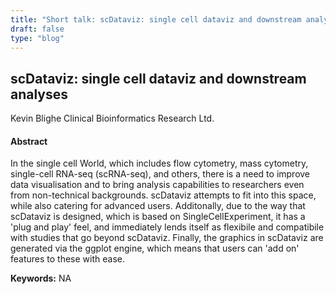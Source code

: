 ```yaml
---
title: "Short talk: scDataviz: single cell dataviz and downstream analyses"
draft: false
type: "blog"
---
```


## scDataviz: single cell dataviz and downstream analyses
Kevin Blighe
Clinical Bioinformatics Research Ltd.
#### Abstract

In the single cell World, which includes flow cytometry, mass cytometry, single-cell RNA-seq (scRNA-seq), and others, there is a need to improve data visualisation and to bring analysis capabilities to researchers even from non-technical backgrounds. scDataviz attempts to fit into this space, while also catering for advanced users. Additonally, due to the way that scDataviz is designed, which is based on SingleCellExperiment, it has a 'plug and play' feel, and immediately lends itself as flexibile and compatibile with studies that go beyond scDataviz. Finally, the graphics in scDataviz are generated via the ggplot engine, which means that users can 'add on' features to these with ease.

**Keywords:** NA

